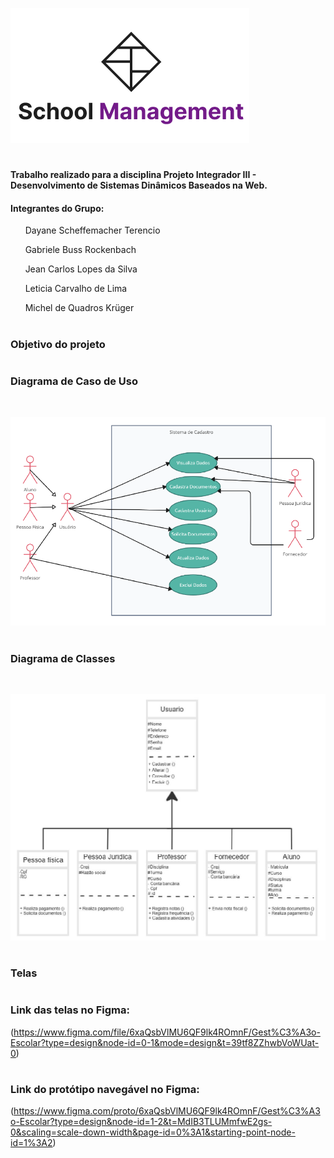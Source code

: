 ![imagem de capa com o logotipo do projeto](/assets/imagem_capa.png)

#

#### Trabalho realizado para a disciplina Projeto Integrador III - Desenvolvimento de Sistemas Dinâmicos Baseados na Web.

#### Integrantes do Grupo:

&nbsp; &nbsp; &nbsp; Dayane Scheffemacher Terencio
  
&nbsp; &nbsp; &nbsp; Gabriele Buss Rockenbach

&nbsp; &nbsp; &nbsp; Jean Carlos Lopes da Silva

&nbsp; &nbsp; &nbsp; Leticia Carvalho de Lima

&nbsp; &nbsp; &nbsp; Michel de Quadros Krüger

#

### Objetivo do projeto

#

### Diagrama de Caso de Uso

&nbsp;

![Diagrama de caso de uso](/assets/diagrama_de_caso_de_uso.png)

#

### Diagrama de Classes

&nbsp;

![Diagrama de classes](/assets/diagrama_de_classe.png)

#

### Telas

#

### Link das telas no Figma:

(https://www.figma.com/file/6xaQsbVlMU6QF9lk4ROmnF/Gest%C3%A3o-Escolar?type=design&node-id=0-1&mode=design&t=39tf8ZZhwbVoWUat-0)

#

### Link do protótipo navegável no Figma:

(https://www.figma.com/proto/6xaQsbVlMU6QF9lk4ROmnF/Gest%C3%A3o-Escolar?type=design&node-id=1-2&t=MdIB3TLUMmfwE2gs-0&scaling=scale-down-width&page-id=0%3A1&starting-point-node-id=1%3A2)

